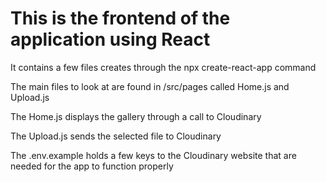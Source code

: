 # This is the frontend of the application using React

It contains a few files creates through the npx create-react-app command

The main files to look at are found in /src/pages called Home.js and Upload.js

The Home.js displays the gallery through a call to Cloudinary

The Upload.js sends the selected file to Cloudinary

The .env.example holds a few keys to the Cloudinary website that are needed for the app to function properly
